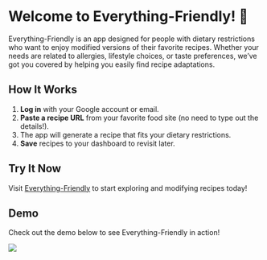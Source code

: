 # Welcome to **Everything-Friendly**! 🍴

Everything-Friendly is an app designed for people with dietary restrictions who want to enjoy modified versions of their favorite recipes. Whether your needs are related to allergies, lifestyle choices, or taste preferences, we’ve got you covered by helping you easily find recipe adaptations.

## How It Works
1. **Log in** with your Google account or email.
2. **Paste a recipe URL** from your favorite food site (no need to type out the details!).
3. The app will generate a recipe that fits your dietary restrictions.
4. **Save** recipes to your dashboard to revisit later.

## Try It Now
Visit [Everything-Friendly](https://everything-friendly.onrender.com) to start exploring and modifying recipes today!

## Demo
Check out the demo below to see Everything-Friendly in action!

![](./EFDemo.gif)
